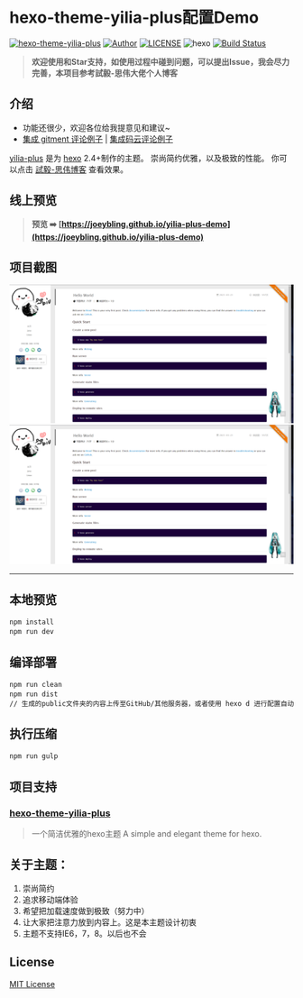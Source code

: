 hexo-theme-yilia-plus配置Demo
================

[![hexo-theme-yilia-plus](https://img.shields.io/badge/hexo_theme-yilia_plus-red.svg "hexo-theme-yilia-plus")](https://github.com/JoeyBling/hexo-theme-yilia-plus "hexo-theme-yilia-plus")
[![Author](https://img.shields.io/badge/Author-JoeyBling-red.svg "Author")](https://zhousiwei.gitee.io "Author")
[![LICENSE](https://img.shields.io/github/license/JoeyBling/hexo-theme-yilia-plus "LICENSE")](./LICENSE "LICENSE")
![hexo](https://img.shields.io/badge/hexo-blue.svg "hexo")
[![Build Status](https://travis-ci.com/JoeyBling/yilia-plus-demo.svg?branch=master)](https://travis-ci.com/JoeyBling/yilia-plus-demo)

> **欢迎使用和Star支持，如使用过程中碰到问题，可以提出Issue，我会尽力完善，本项目参考試毅-思伟大佬个人博客**

## 介绍
- 功能还很少，欢迎各位给我提意见和建议~
- [集成 gitment 评论例子](https://joeybling.github.io/yilia-plus-demo/) | [集成码云评论例子](https://zhousiwei.gitee.io/yilia-plus-demo/)

[yilia-plus](https://github.com/JoeyBling/hexo-theme-yilia-plus) 是为 [hexo](https://github.com/hexojs/hexo) 2.4+制作的主题。
崇尚简约优雅，以及极致的性能。 你可以点击 [試毅-思伟博客](https://zhousiwei.gitee.io) 查看效果。

## 线上预览

> **预览 ➡️ [https://joeybling.github.io/yilia-plus-demo](https://joeybling.github.io/yilia-plus-demo)**

## 项目截图

[![試毅-思伟的个人博客](./screenshots/1_mini.png "試毅-思伟的个人博客")](https://joeybling.github.io/yilia-plus-demo "試毅-思伟的个人博客")
[![試毅-思伟的个人博客](./screenshots/2_mini.png "試毅-思伟的个人博客")](https://joeybling.github.io/yilia-plus-demo "試毅-思伟的个人博客")

----------

## 本地预览
```bash
npm install
npm run dev
```

## 编译部署
```bash
npm run clean
npm run dist
// 生成的public文件夹的内容上传至GitHub/其他服务器，或者使用 hexo d 进行配置自动部署
```

## 执行压缩
```bash
npm run gulp
```

## 项目支持

### [hexo-theme-yilia-plus](https://github.com/JoeyBling/hexo-theme-yilia-plus)

> 一个简洁优雅的hexo主题 A simple and elegant theme for hexo.


## 关于主题：
1. 崇尚简约
2. 追求移动端体验
3. 希望把加载速度做到极致（努力中）
4. 让大家把注意力放到内容上。这是本主题设计初衷
5. 主题不支持IE6，7，8。以后也不会

## License

[MIT License](./LICENSE "LICENSE")

